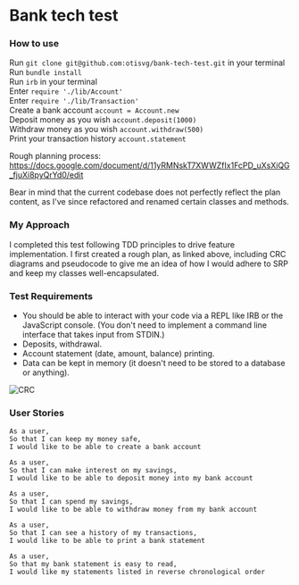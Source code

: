 # Bank tech test


### How to use

Run ```git clone git@github.com:otisvg/bank-tech-test.git``` in your terminal  
Run ```bundle install```  
Run ```irb``` in your terminal  
Enter ```require './lib/Account'```  
Enter ```require './lib/Transaction'```  
Create a bank account ```account = Account.new```  
Deposit money as you wish ```account.deposit(1000)```  
Withdraw money as you wish ```account.withdraw(500)```  
Print your transaction history ```account.statement```

Rough planning process: https://docs.google.com/document/d/11yRMNskT7XWWZfIx1FcPD_uXsXiQG_fjuXi8pyQrYd0/edit  

Bear in mind that the current codebase does not perfectly reflect the plan content, as I've since refactored and renamed certain classes and methods.

### My Approach

I completed this test following TDD principles to drive feature implementation. I first created a rough plan, as linked above, including CRC diagrams and pseudocode to give me an idea of how I would adhere to SRP and keep my classes well-encapsulated.  

### Test Requirements

* You should be able to interact with your code via a REPL like IRB or the JavaScript console.  (You don't need to implement a command line interface that takes input from STDIN.)
* Deposits, withdrawal.
* Account statement (date, amount, balance) printing.
* Data can be kept in memory (it doesn't need to be stored to a database or anything).  

![CRC](https://i.imgur.com/tOWzetj.png)  

### User Stories

```
As a user,
So that I can keep my money safe,
I would like to be able to create a bank account
```

```
As a user,
So that I can make interest on my savings,
I would like to be able to deposit money into my bank account
```

```
As a user,
So that I can spend my savings,
I would like to be able to withdraw money from my bank account
```

```
As a user,
So that I can see a history of my transactions,
I would like to be able to print a bank statement
```

```
As a user,
So that my bank statement is easy to read,
I would like my statements listed in reverse chronological order
```

